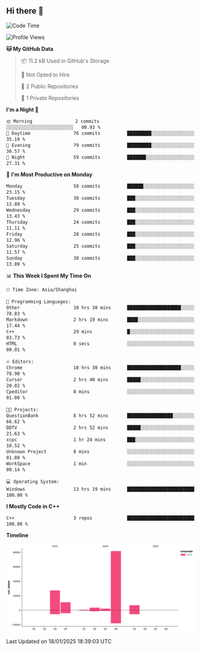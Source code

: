## Hi there 👋

<!--
**hh2048/hh2048** is a ✨ _special_ ✨ repository because its `README.md` (this file) appears on your GitHub profile.

Here are some ideas to get you started:

- 🔭 I’m currently working on ...
- 🌱 I’m currently learning ...
- 👯 I’m looking to collaborate on ...
- 🤔 I’m looking for help with ...
- 💬 Ask me about ...
- 📫 How to reach me: ...
- 😄 Pronouns: ...
- ⚡ Fun fact: ...
-->

<!--START_SECTION:waka-->
![Code Time](http://img.shields.io/badge/Code%20Time-1%2C073%20hrs%2033%20mins-blue)

![Profile Views](http://img.shields.io/badge/Profile%20Views-6-blue)

**🐱 My GitHub Data** 

> 📦 11.2 kB Used in GitHub's Storage 
 > 
> 🚫 Not Opted to Hire
 > 
> 📜 2 Public Repositories 
 > 
> 🔑 1 Private Repositories 
 > 
**I'm a Night 🦉** 

```text
🌞 Morning                2 commits           ░░░░░░░░░░░░░░░░░░░░░░░░░   00.93 % 
🌆 Daytime                76 commits          █████████░░░░░░░░░░░░░░░░   35.19 % 
🌃 Evening                79 commits          █████████░░░░░░░░░░░░░░░░   36.57 % 
🌙 Night                  59 commits          ███████░░░░░░░░░░░░░░░░░░   27.31 % 
```
📅 **I'm Most Productive on Monday** 

```text
Monday                   50 commits          ██████░░░░░░░░░░░░░░░░░░░   23.15 % 
Tuesday                  30 commits          ███░░░░░░░░░░░░░░░░░░░░░░   13.89 % 
Wednesday                29 commits          ███░░░░░░░░░░░░░░░░░░░░░░   13.43 % 
Thursday                 24 commits          ███░░░░░░░░░░░░░░░░░░░░░░   11.11 % 
Friday                   28 commits          ███░░░░░░░░░░░░░░░░░░░░░░   12.96 % 
Saturday                 25 commits          ███░░░░░░░░░░░░░░░░░░░░░░   11.57 % 
Sunday                   30 commits          ███░░░░░░░░░░░░░░░░░░░░░░   13.89 % 
```


📊 **This Week I Spent My Time On** 

```text
🕑︎ Time Zone: Asia/Shanghai

💬 Programming Languages: 
Other                    10 hrs 30 mins      ████████████████████░░░░░   78.83 % 
Markdown                 2 hrs 19 mins       ████░░░░░░░░░░░░░░░░░░░░░   17.44 % 
C++                      29 mins             █░░░░░░░░░░░░░░░░░░░░░░░░   03.73 % 
HTML                     0 secs              ░░░░░░░░░░░░░░░░░░░░░░░░░   00.01 % 

🔥 Editors: 
Chrome                   10 hrs 30 mins      ████████████████████░░░░░   78.90 % 
Cursor                   2 hrs 40 mins       █████░░░░░░░░░░░░░░░░░░░░   20.02 % 
Cpeditor                 8 mins              ░░░░░░░░░░░░░░░░░░░░░░░░░   01.08 % 

🐱‍💻 Projects: 
QuestionBank             8 hrs 52 mins       █████████████████░░░░░░░░   66.62 % 
DDTV                     2 hrs 52 mins       █████░░░░░░░░░░░░░░░░░░░░   21.63 % 
xcpc                     1 hr 24 mins        ███░░░░░░░░░░░░░░░░░░░░░░   10.52 % 
Unknown Project          8 mins              ░░░░░░░░░░░░░░░░░░░░░░░░░   01.08 % 
WorkSpace                1 min               ░░░░░░░░░░░░░░░░░░░░░░░░░   00.14 % 

💻 Operating System: 
Windows                  13 hrs 19 mins      █████████████████████████   100.00 % 
```

**I Mostly Code in C++** 

```text
C++                      3 repos             █████████████████████████   100.00 % 
```



**Timeline**

![Lines of Code chart](https://raw.githubusercontent.com/hh2048/hh2048/main/assets/bar_graph.png)


 Last Updated on 18/01/2025 18:39:03 UTC
<!--END_SECTION:waka-->
